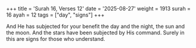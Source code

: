 +++
title = 'Surah 16, Verses 12'
date = '2025-08-27'
weight = 1913
surah = 16
ayah = 12
tags = ["day", "signs"]
+++

And He has subjected for your benefit the day and the night, the sun and the moon. And the stars have been subjected by His command. Surely in this are signs for those who understand.